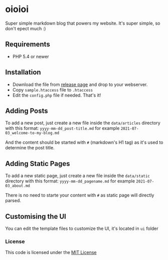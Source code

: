 # oioioi
Super simple markdown blog that powers my website.
It's super simple, so don't epect much :)


## Requirements
*  PHP 5.4 or newer



## Installation
  - Download the file from
[release page](https://github.com/esyede/oioioi/releases)
and drop to your webserver.
  - Copy `sample.htaccess` file to `.htaccess`
  - Edit the `config.php` file if needed. That's it!



## Adding Posts

To add a new post, just create a new file inside the `data/articles` directory
with this format: `yyyy-mm-dd_post-title.md`
for example `2021-07-03_welcome-to-my-blog.md`

And the content should be started with `#` (markdown's H1 tag) as it's used
to determine the post title.


## Adding Static Pages

To add a new static page, just create a new file inside the `data/static` directory
with this format: `yyyy-mm-dd_pagename.md`
for example `2021-07-03_about.md`

There is no need to starte your content with `#` as static page will directly parsed.

## Customising the UI

You can edit the template files to customize the UI, it's located in `ui` folder



### License

This code is licensed under the [MIT License](http://opensource.org/licenses/MIT)
